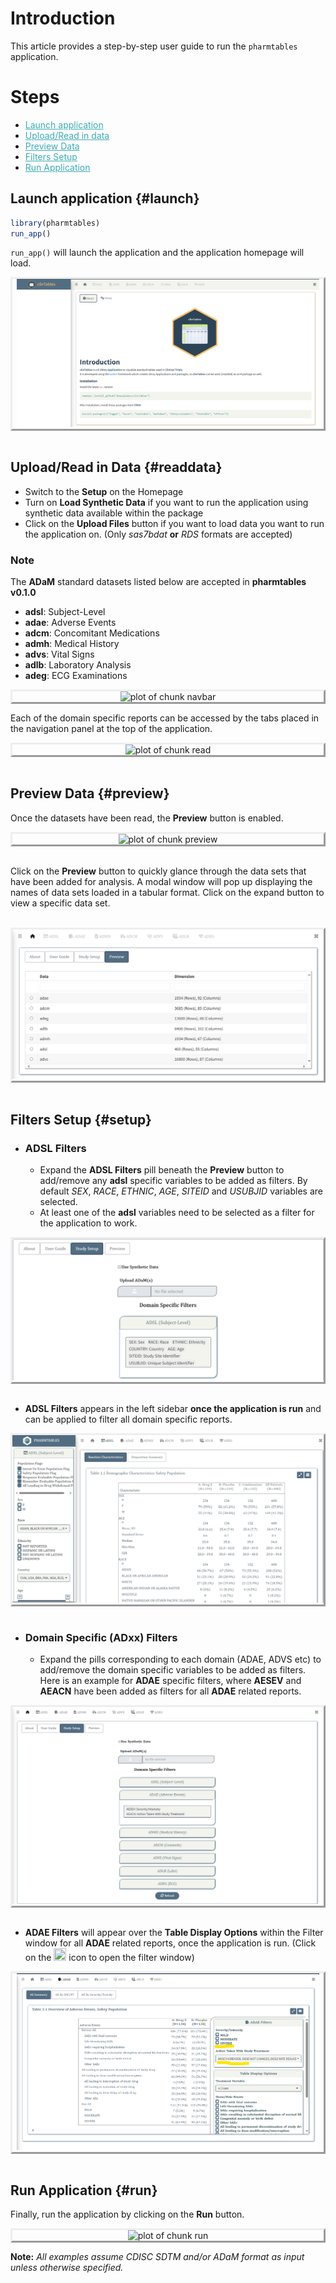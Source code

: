 
<style type="text/css">
.img-border {
  border-style: outset;
  justify-content: center;
  display: flex;
}

a {
 color: #3BACB6;
}

</style>

# Introduction

This article provides a step-by-step user guide to run the `pharmtables` application.

# Steps
* [Launch application](#launch)
* [Upload/Read in data](#readdata)
* [Preview Data](#preview)
* [Filters Setup](#setup)
* [Run Application](#run)

## Launch application {#launch}


```r
library(pharmtables)
run_app()
```

`run_app()` will launch the application and the application homepage will load.

<div class="img-border">
<div class="figure" style="text-align: center">
<img src="figures/home.png" alt="plot of chunk home" width="97%" />
</div>
</div>

<br>

## Upload/Read in Data {#readdata}

- Switch to the **Setup** on the Homepage
- Turn on **Load Synthetic Data** if you want to run the application using synthetic data available
within the package
- Click on the **Upload Files** button if you want to load data you want to run the application on.
(Only *sas7bdat* **or** *RDS* formats are accepted)

### Note

The **ADaM** standard datasets listed below are accepted in **pharmtables v0.1.0**

- **adsl**: Subject-Level
- **adae**: Adverse Events
- **adcm**: Concomitant Medications
- **admh**: Medical History
- **advs**: Vital Signs
- **adlb**: Laboratory Analysis
- **adeg**: ECG Examinations

<div class="img-border">
<div class="figure" style="text-align: center">
<img src="figures/navbar.png" alt="plot of chunk navbar" width="97%" />
</div>
</div>

Each of the domain specific reports can be accessed by the  tabs placed in the navigation panel 
at the top of the application.

<div class="img-border">
<div class="figure" style="text-align: center">
<img src="figures/readin.png" alt="plot of chunk read" width="97%" />
</div>
</div>

<br>

## Preview Data {#preview}

Once the datasets have been read, the **Preview** button is enabled.

<div class="img-border">
<div class="figure" style="text-align: center">
<img src="figures/prev_btn.png" alt="plot of chunk preview" width="97%" />
</div>
</div>

<br>

Click on the **Preview** button to quickly glance through the data sets that have been added
for analysis. A modal window will pop up displaying the names of data sets loaded in a 
tabular format. Click on the expand button to view a specific data set.

<br>

<div class="img-border">
<div class="figure" style="text-align: center">
<img src="figures/prev_data.png" alt="plot of chunk data_preview" />
</div>
</div>

<br>

## Filters Setup {#setup}

* ### ADSL Filters

  * Expand the **ADSL Filters** pill beneath the **Preview** button to add/remove any **adsl** 
    specific variables to be added as filters. By default *SEX*, *RACE*, *ETHNIC*, *AGE*, 
    *SITEID* and *USUBJID* variables are selected.
  * At least one of the **adsl** variables need to be selected as a filter for the 
    application to work.

<div class="img-border">
<div class="figure" style="text-align: center">
<img src="figures/adsl_filt.png" alt="plot of chunk adsl_filters" />
</div>
</div>

<br>

  * **ADSL Filters** appears in the left sidebar <b>once the application is run</b>
    and can be applied to filter all domain specific reports.

<div class="img-border">
<div class="figure" style="text-align: center">
<img src="figures/adsl_filt_app.png" alt="plot of chunk adsl" />
</div>
</div>

<br>

* ### Domain Specific (ADxx) Filters

  * Expand the pills corresponding to each domain (ADAE, ADVS etc) to add/remove the domain
    specific variables to be added as filters. Here is an example for **ADAE** specific filters,
    where **AESEV** and **AEACN** have been added as filters for all **ADAE** related reports.

<div class="img-border">
<div class="figure" style="text-align: center">
<img src="figures/adae_filt.png" alt="plot of chunk adae_filters" />
</div>
</div>

<br>

  * **ADAE Filters** will appear over the **Table Display Options** within the Filter window 
  for all **ADAE** related reports, once the application is run. (Click on the 
  <img src="https://raw.githubusercontent.com/FortAwesome/Font-Awesome/6.x/svgs/solid/filter.svg" height = "20px" width = "20px" /> icon to open the filter window)
  
<div class="img-border">
<div class="figure" style="text-align: center">
<img src="figures/adae_filt_app.png" alt="plot of chunk adae" width="97%" />
</div>
</div>

<br>

## Run Application {#run}

Finally, run the application by clicking on the **Run** button.

<div class="img-border">
<div class="figure" style="text-align: center">
<img src="figures/run_btn.png" alt="plot of chunk run" />
</div>
</div>

**Note:** *All examples assume CDISC SDTM and/or ADaM format as input unless otherwise specified.*

